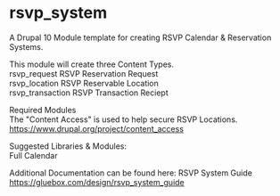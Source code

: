 # rsvp_system  
A Drupal 10 Module template for creating RSVP Calendar & Reservation Systems.  
  
This module will create three Content Types.  
rsvp_request RSVP Reservation Request  
rsvp_location RSVP Reservable Location  
rsvp_transaction RSVP Transaction Reciept 
  
Required Modules  
The "Content Access" is used to help secure RSVP Locations.  
https://www.drupal.org/project/content_access  
  
Suggested Libraries & Modules:  
Full Calendar  

Additional Documentation can be found here:
RSVP System Guide  
https://gluebox.com/design/rsvp_system_guide
